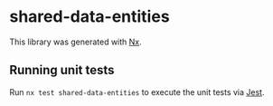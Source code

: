 # shared-data-entities

This library was generated with [Nx](https://nx.dev).

## Running unit tests

Run `nx test shared-data-entities` to execute the unit tests via [Jest](https://jestjs.io).
